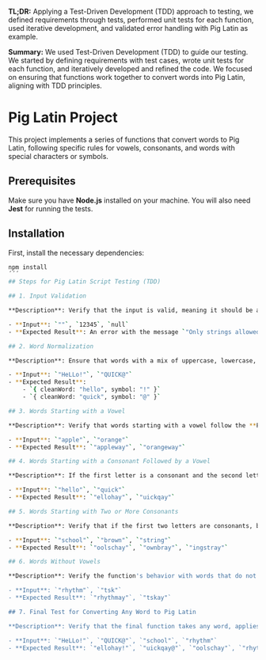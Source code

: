 **TL;DR:**
Applying a Test-Driven Development (TDD) approach to testing, we defined requirements through tests, performed unit tests for each function, used iterative development, and validated error handling with Pig Latin as example.


**Summary:**
We used Test-Driven Development (TDD) to guide our testing. We started by defining requirements with test cases, wrote unit tests for each function, and iteratively developed and refined the code. We focused on ensuring that functions work together to convert words into Pig Latin, aligning with TDD principles.

# Pig Latin Project

This project implements a series of functions that convert words to Pig Latin, following specific rules for vowels, consonants, and words with special characters or symbols.

## Prerequisites

Make sure you have **Node.js** installed on your machine. You will also need **Jest** for running the tests.

## Installation

First, install the necessary dependencies:

```bash
npm install
´´´
## Steps for Pig Latin Script Testing (TDD)

## 1. Input Validation

**Description**: Verify that the input is valid, meaning it should be a string and not empty. If the input is not valid, it should throw an error with the appropriate message.

- **Input**: `""`, `12345`, `null`
- **Expected Result**: An error with the message `"Only strings allowed"`.

## 2. Word Normalization

**Description**: Ensure that words with a mix of uppercase, lowercase, and symbols are properly normalized. Remove symbols from the end of the word but keep them for later use.

- **Input**: `"HeLLo!"`, `"QUICK@"`
- **Expected Result**: 
    - `{ cleanWord: "hello", symbol: "!" }`
    - `{ cleanWord: "quick", symbol: "@" }`

## 3. Words Starting with a Vowel

**Description**: Verify that words starting with a vowel follow the **Pig Latin** rules and end with `'way'`.

- **Input**: `"apple"`, `"orange"`
- **Expected Result**: `"appleway"`, `"orangeway"`

## 4. Words Starting with a Consonant Followed by a Vowel

**Description**: If the first letter is a consonant and the second letter is a vowel, the first letter should be moved to the end, and `'ay'` should be added.

- **Input**: `"hello"`, `"quick"`
- **Expected Result**: `"ellohay"`, `"uickqay"`

## 5. Words Starting with Two or More Consonants

**Description**: Verify that if the first two letters are consonants, both should be moved to the end, and `'ay'` should be added.

- **Input**: `"school"`, `"brown"`, `"string"`
- **Expected Result**: `"oolschay"`, `"ownbray"`, `"ingstray"`

## 6. Words Without Vowels

**Description**: Verify the function's behavior with words that do not contain vowels. Add `'ay'` to the end of the word.

- **Input**: `"rhythm"`, `"tsk"`
- **Expected Result**: `"rhythmay"`, `"tskay"`

## 7. Final Test for Converting Any Word to Pig Latin

**Description**: Verify that the final function takes any word, applies the **Pig Latin** rules, and transforms the word correctly, preserving symbols.

- **Input**: `"HeLLo!"`, `"QUICK@"`, `"school"`, `"rhythm"`
- **Expected Result**: `"ellohay!"`, `"uickqay@"`, `"oolschay"`, `"rhythmay"`
